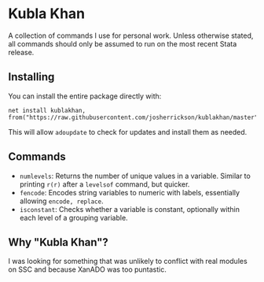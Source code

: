 # Kubla Khan

A collection of commands I use for personal work. Unless otherwise stated, all commands should only be assumed to run on the most recent Stata release.

## Installing

You can install the entire package directly with:

```
net install kublakhan, from("https://raw.githubusercontent.com/josherrickson/kublakhan/master")
```

This will allow `adoupdate` to check for updates and install them as needed.

## Commands

- `numlevels`: Returns the number of unique values in a variable. Similar to printing `r(r)` after a `levelsof` command, but quicker.
- `fencode`: Encodes string variables to numeric with labels, essentially allowing `encode, replace`.
- `isconstant`: Checks whether a variable is constant, optionally within each level of a grouping variable.

## Why "Kubla Khan"?

I was looking for something that was unlikely to conflict with real modules on SSC and because XanADO was too puntastic.
